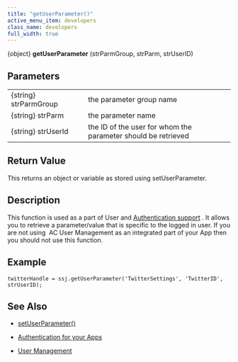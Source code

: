 ```yaml
---
title: "getUserParameter()"
active_menu_item: developers
class_name: developers
full_width: true
---
```



{object} **getUserParameter** (strParmGroup, strParm, strUserID)

## Parameters

<table>
<tr>
<td width="181">
{string} strParmGroup

</td>
<td width="18">
</td>
<td width="681">
the parameter group name

</td>
</tr>
<tr>
<td width="181">
{string} strParm

</td>
<td width="18">
</td>
<td width="681">
the parameter name

</td>
</tr>
<tr>
<td width="181">
{string} strUserId

</td>
<td width="18">
</td>
<td width="681">
the ID of the user for whom the parameter should be retrieved

</td>
</tr>
</table>

## Return Value

This returns an object or variable as stored using setUserParameter.

## Description

This function is used as a part of User and [Authentication support](/developers/user-guide/product-guide/advanced-features/authentication-for-your-apps/) . It allows you to retrieve a parameter/value that is specific to the logged in user. If you are not using  AC User Management as an integrated part of your App then you should not use this function.

## Example

    twitterHandle = ssj.getUserParameter('TwitterSettings', 'TwitterID', strUserID);
   

## See Also

 - [setUserParameter()](/developers/user-guide/scripting-apis/server-side-api/ssj-object/miscellaneous/setuserparameter)

 - [Authentication for your Apps](/developers/user-guide/product-guide/advanced-features/authentication-for-your-apps/)

 - [User Management](/developers/user-guide/scripting-apis/server-side-api/sys-object/user-management/)

